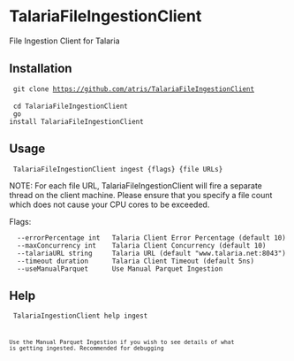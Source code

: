# TalariaFileIngestionClient
File Ingestion Client for Talaria

## Installation

<code> git clone https://github.com/atris/TalariaFileIngestionClient  </code>
<br>
<code> cd TalariaFileIngestionClient </code>
<br>
<code> go install TalariaFileIngestionClient </code>

## Usage

<code> TalariaFileIngestionClient ingest {flags} {file URLs} </code>

NOTE: For each file URL, TalariaFileIngestionClient will fire a separate thread on the client machine. Please ensure that you specify a file count which does not cause your CPU cores to be exceeded.
  
Flags:

      --errorPercentage int   Talaria Client Error Percentage (default 10)
      --maxConcurrency int    Talaria Client Concurrency (default 10)
      --talariaURL string     Talaria URL (default "www.talaria.net:8043")
      --timeout duration      Talaria Client Timeout (default 5ns)
      --useManualParquet      Use Manual Parquet Ingestion
  
  
## Help
  
<code> TalariaIngestionClient help ingest <code>
  
Use the Manual Parquet Ingestion if you wish to see details of what is getting ingested. Recommended for debugging
